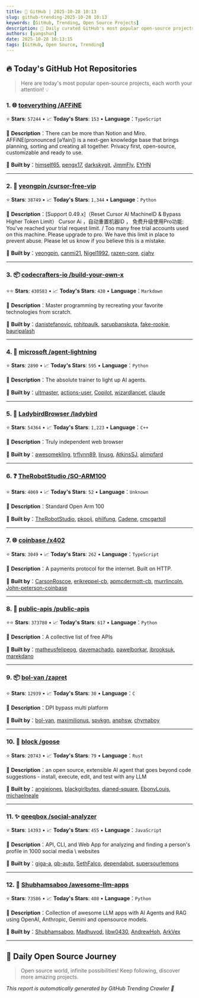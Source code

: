```yaml
---
title: 🚀 GitHub | 2025-10-28 10:13
slug: github-trending-2025-10-28 10:13
keywords: [GitHub, Trending, Open Source Projects]
description: 🌟 Daily curated GitHub's most popular open-source projects to help you stay on the pulse of technology!
authors: [yangshun]
date: 2025-10-28 10:13:15
tags: [GitHub, Open Source, Trending]
---
```


## 🔥 Today's GitHub Hot Repositories

> Here are today's most popular open-source projects, each worth your attention! 💡

### 1. 🌐 [toeverything /AFFiNE](https://github.com/toeverything/AFFiNE)

⭐ **Stars**: `57244`   •   📈 **Today's Stars**: `153`   •   **Language**：`TypeScript`

📝 **Description**：There can be more than Notion and Miro. AFFiNE(pronounced [ə‘fain]) is a next-gen knowledge base that brings planning, sorting and creating all together. Privacy first, open-source, customizable and ready to use.

🤝 **Built by**：[himself65](https://github.com/himself65), [pengx17](https://github.com/pengx17), [darkskygit](https://github.com/darkskygit), [JimmFly](https://github.com/JimmFly), [EYHN](https://github.com/EYHN)

---

### 2. 🐍 [yeongpin /cursor-free-vip](https://github.com/yeongpin/cursor-free-vip)

⭐ **Stars**: `38749`   •   📈 **Today's Stars**: `1,344`   •   **Language**：`Python`

📝 **Description**：[Support 0.49.x]（Reset Cursor AI MachineID & Bypass Higher Token Limit） Cursor Ai ，自动重置机器ID ， 免费升级使用Pro功能: You've reached your trial request limit. / Too many free trial accounts used on this machine. Please upgrade to pro. We have this limit in place to prevent abuse. Please let us know if you believe this is a mistake.

🤝 **Built by**：[yeongpin](https://github.com/yeongpin), [canmi21](https://github.com/canmi21), [Nigel1992](https://github.com/Nigel1992), [razen-core](https://github.com/razen-core), [cjahv](https://github.com/cjahv)

---

### 3. 📦 [codecrafters-io /build-your-own-x](https://github.com/codecrafters-io/build-your-own-x)

⭐⭐ **Stars**: `430583`   •   📈 **Today's Stars**: `430`   •   **Language**：`Markdown`

📝 **Description**：Master programming by recreating your favorite technologies from scratch.

🤝 **Built by**：[danistefanovic](https://github.com/danistefanovic), [rohitpaulk](https://github.com/rohitpaulk), [sarupbanskota](https://github.com/sarupbanskota), [fake-rookie](https://github.com/fake-rookie), [bauripalash](https://github.com/bauripalash)

---

### 4. 🐍 [microsoft /agent-lightning](https://github.com/microsoft/agent-lightning)

⭐ **Stars**: `2890`   •   📈 **Today's Stars**: `595`   •   **Language**：`Python`

📝 **Description**：The absolute trainer to light up AI agents.

🤝 **Built by**：[ultmaster](https://github.com/ultmaster), [actions-user](https://github.com/actions-user), [Copilot](https://github.com/Copilot), [wizardlancet](https://github.com/wizardlancet), [claude](https://github.com/claude)

---

### 5. 🔧 [LadybirdBrowser /ladybird](https://github.com/LadybirdBrowser/ladybird)

⭐ **Stars**: `54364`   •   📈 **Today's Stars**: `1,223`   •   **Language**：`C++`

📝 **Description**：Truly independent web browser

🤝 **Built by**：[awesomekling](https://github.com/awesomekling), [trflynn89](https://github.com/trflynn89), [linusg](https://github.com/linusg), [AtkinsSJ](https://github.com/AtkinsSJ), [alimpfard](https://github.com/alimpfard)

---

### 6. ❓ [TheRobotStudio /SO-ARM100](https://github.com/TheRobotStudio/SO-ARM100)

⭐ **Stars**: `4069`   •   📈 **Today's Stars**: `52`   •   **Language**：`Unknown`

📝 **Description**：Standard Open Arm 100

🤝 **Built by**：[TheRobotStudio](https://github.com/TheRobotStudio), [pkooij](https://github.com/pkooij), [philfung](https://github.com/philfung), [Cadene](https://github.com/Cadene), [cmcgartoll](https://github.com/cmcgartoll)

---

### 7. 🌐 [coinbase /x402](https://github.com/coinbase/x402)

⭐ **Stars**: `3049`   •   📈 **Today's Stars**: `262`   •   **Language**：`TypeScript`

📝 **Description**：A payments protocol for the internet. Built on HTTP.

🤝 **Built by**：[CarsonRoscoe](https://github.com/CarsonRoscoe), [erikreppel-cb](https://github.com/erikreppel-cb), [apmcdermott-cb](https://github.com/apmcdermott-cb), [murrlincoln](https://github.com/murrlincoln), [John-peterson-coinbase](https://github.com/John-peterson-coinbase)

---

### 8. 🐍 [public-apis /public-apis](https://github.com/public-apis/public-apis)

⭐⭐ **Stars**: `373780`   •   📈 **Today's Stars**: `617`   •   **Language**：`Python`

📝 **Description**：A collective list of free APIs

🤝 **Built by**：[matheusfelipeog](https://github.com/matheusfelipeog), [davemachado](https://github.com/davemachado), [pawelborkar](https://github.com/pawelborkar), [jbrooksuk](https://github.com/jbrooksuk), [marekdano](https://github.com/marekdano)

---

### 9. 📦 [bol-van /zapret](https://github.com/bol-van/zapret)

⭐ **Stars**: `12939`   •   📈 **Today's Stars**: `30`   •   **Language**：`C`

📝 **Description**：DPI bypass multi platform

🤝 **Built by**：[bol-van](https://github.com/bol-van), [maximilionus](https://github.com/maximilionus), [spvkgn](https://github.com/spvkgn), [anphsw](https://github.com/anphsw), [chymaboy](https://github.com/chymaboy)

---

### 10. 🦀 [block /goose](https://github.com/block/goose)

⭐ **Stars**: `20743`   •   📈 **Today's Stars**: `79`   •   **Language**：`Rust`

📝 **Description**：an open source, extensible AI agent that goes beyond code suggestions - install, execute, edit, and test with any LLM

🤝 **Built by**：[angiejones](https://github.com/angiejones), [blackgirlbytes](https://github.com/blackgirlbytes), [dianed-square](https://github.com/dianed-square), [EbonyLouis](https://github.com/EbonyLouis), [michaelneale](https://github.com/michaelneale)

---

### 11. ✨ [qeeqbox /social-analyzer](https://github.com/qeeqbox/social-analyzer)

⭐ **Stars**: `14393`   •   📈 **Today's Stars**: `455`   •   **Language**：`JavaScript`

📝 **Description**：API, CLI, and Web App for analyzing and finding a person's profile in 1000 social media \ websites

🤝 **Built by**：[giga-a](https://github.com/giga-a), [qb-auto](https://github.com/qb-auto), [SethFalco](https://github.com/SethFalco), [dependabot](https://github.com/dependabot), [supersourlemons](https://github.com/supersourlemons)

---

### 12. 🐍 [Shubhamsaboo /awesome-llm-apps](https://github.com/Shubhamsaboo/awesome-llm-apps)

⭐ **Stars**: `73586`   •   📈 **Today's Stars**: `408`   •   **Language**：`Python`

📝 **Description**：Collection of awesome LLM apps with AI Agents and RAG using OpenAI, Anthropic, Gemini and opensource models.

🤝 **Built by**：[Shubhamsaboo](https://github.com/Shubhamsaboo), [Madhuvod](https://github.com/Madhuvod), [libw0430](https://github.com/libw0430), [AndrewHoh](https://github.com/AndrewHoh), [ArkVex](https://github.com/ArkVex)

---

## 🌈 Daily Open Source Journey

> Open source world, infinite possibilities! Keep following, discover more amazing projects.

*This report is automatically generated by GitHub Trending Crawler 🤖*
